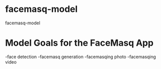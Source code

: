 # facemasq-model
facemasq-model

# Model Goals for the FaceMasq App
-face detection
-facemasq generation
-facemasqing photo
-facemasqing video

